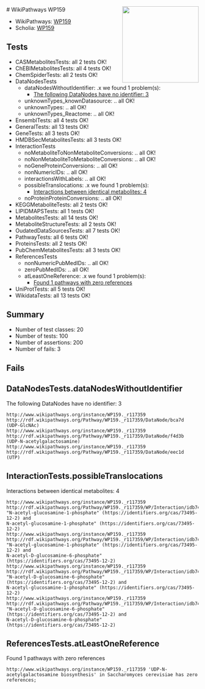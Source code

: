 <img style="float: right; width: 200px" src="https://upload.wikimedia.org/wikipedia/commons/thumb/8/83/Wplogo_with_text_500.png/640px-Wplogo_with_text_500.png" />
# WikiPathways WP159

* WikiPathways: [WP159](https://new.wikipathways.org/pathways/WP159)
* Scholia: [WP159](https://scholia.toolforge.org/wikipathways/WP159)
## Tests
* CASMetabolitesTests: all 2 tests OK!
* ChEBIMetabolitesTests: all 4 tests OK!
* ChemSpiderTests: all 2 tests OK!
* DataNodesTests
    * dataNodesWithoutIdentifier: .x we found 1 problem(s):
        * [The following DataNodes have no identifier: 3](#d2d32fa2)
    * unknownTypes_knownDatasource: .. all OK!
    * unknownTypes: .. all OK!
    * unknownTypes_Reactome: .. all OK!
* EnsemblTests: all 4 tests OK!
* GeneralTests: all 13 tests OK!
* GeneTests: all 3 tests OK!
* HMDBSecMetabolitesTests: all 3 tests OK!
* InteractionTests
    * noMetaboliteToNonMetaboliteConversions: .. all OK!
    * noNonMetaboliteToMetaboliteConversions: .. all OK!
    * noGeneProteinConversions: .. all OK!
    * nonNumericIDs: .. all OK!
    * interactionsWithLabels: .. all OK!
    * possibleTranslocations: .x we found 1 problem(s):
        * [Interactions between identical metabolites: 4](#d59038c7)
    * noProteinProteinConversions: .. all OK!
* KEGGMetaboliteTests: all 2 tests OK!
* LIPIDMAPSTests: all 1 tests OK!
* MetabolitesTests: all 14 tests OK!
* MetaboliteStructureTests: all 2 tests OK!
* OudatedDataSourcesTests: all 7 tests OK!
* PathwayTests: all 6 tests OK!
* ProteinsTests: all 2 tests OK!
* PubChemMetabolitesTests: all 3 tests OK!
* ReferencesTests
    * nonNumericPubMedIDs: .. all OK!
    * zeroPubMedIDs: .. all OK!
    * atLeastOneReference: .x we found 1 problem(s):
        * [Found 1 pathways with zero references](#35eb778e)
* UniProtTests: all 5 tests OK!
* WikidataTests: all 13 tests OK!


## Summary

* Number of test classes: 20
* Number of tests: 100
* Number of assertions: 200
* Number of fails: 3

## Fails

<a name="d2d32fa2" />

## DataNodesTests.dataNodesWithoutIdentifier

The following DataNodes have no identifier: 3
```
http://www.wikipathways.org/instance/WP159._r117359 http://rdf.wikipathways.org/Pathway/WP159._r117359/DataNode/bca7d (UDP-GlcNAc)
http://www.wikipathways.org/instance/WP159._r117359 http://rdf.wikipathways.org/Pathway/WP159._r117359/DataNode/f4d3b (UDP-N-acetylgalactosamine)
http://www.wikipathways.org/instance/WP159._r117359 http://rdf.wikipathways.org/Pathway/WP159._r117359/DataNode/eec1d (UTP)
```

<a name="d59038c7" />

## InteractionTests.possibleTranslocations

Interactions between identical metabolites: 4
```
http://www.wikipathways.org/instance/WP159._r117359 http://rdf.wikipathways.org/Pathway/WP159._r117359/WP/Interaction/idb74079d1 "N-acetyl-glucosamine-1-phosphate" (https://identifiers.org/cas/73495-12-2) and 
N-acetyl-glucosamine-1-phosphate" (https://identifiers.org/cas/73495-12-2)
http://www.wikipathways.org/instance/WP159._r117359 http://rdf.wikipathways.org/Pathway/WP159._r117359/WP/Interaction/idb74079d1 "N-acetyl-glucosamine-1-phosphate" (https://identifiers.org/cas/73495-12-2) and 
N-acetyl-D-glucosamine-6-phosphate" (https://identifiers.org/cas/73495-12-2)
http://www.wikipathways.org/instance/WP159._r117359 http://rdf.wikipathways.org/Pathway/WP159._r117359/WP/Interaction/idb74079d1 "N-acetyl-D-glucosamine-6-phosphate" (https://identifiers.org/cas/73495-12-2) and 
N-acetyl-glucosamine-1-phosphate" (https://identifiers.org/cas/73495-12-2)
http://www.wikipathways.org/instance/WP159._r117359 http://rdf.wikipathways.org/Pathway/WP159._r117359/WP/Interaction/idb74079d1 "N-acetyl-D-glucosamine-6-phosphate" (https://identifiers.org/cas/73495-12-2) and 
N-acetyl-D-glucosamine-6-phosphate" (https://identifiers.org/cas/73495-12-2)
```

<a name="35eb778e" />

## ReferencesTests.atLeastOneReference

Found 1 pathways with zero references
```
http://www.wikipathways.org/instance/WP159._r117359 'UDP-N-acetylgalactosamine biosynthesis' in Saccharomyces cerevisiae has zero references; 
```

